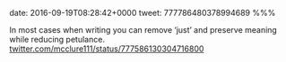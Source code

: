 date: 2016-09-19T08:28:42+0000
tweet: 777786480378994689
%%%

In most cases when writing you can remove ‘just’ and preserve meaning while reducing petulance. [twitter.com/mcclure111/status/777586130304716800](https://twitter.com/mcclure111/status/777586130304716800)
